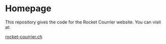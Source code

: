 Homepage
==========

This repository gives the code for the Rocket Courrier website. You can visit at:

[rocket-courrier.ch](rocket-courrier.ch)




